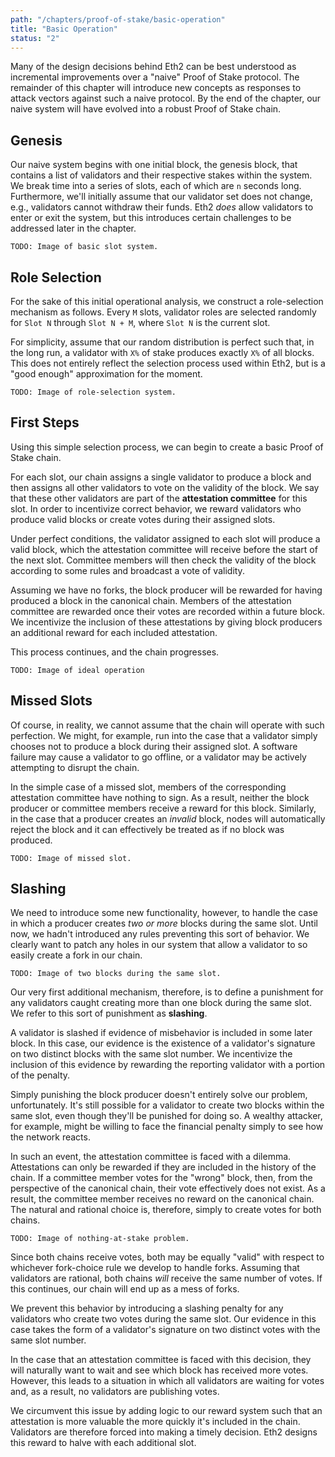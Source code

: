 ```yaml
---
path: "/chapters/proof-of-stake/basic-operation"
title: "Basic Operation"
status: "2"
---
```


Many of the design decisions behind Eth2 can be best understood as incremental improvements over a "naive" Proof of Stake protocol. The remainder of this chapter will introduce new concepts as responses to attack vectors against such a naive protocol. By the end of the chapter, our naive system will have evolved into a robust Proof of Stake chain.

## Genesis
Our naive system begins with one initial block, the genesis block, that contains a list of validators and their respective stakes within the system. We break time into a series of slots, each of which are `n` seconds long. Furthermore, we'll initially assume that our validator set does not change, e.g., validators cannot withdraw their funds. Eth2 *does* allow validators to enter or exit the system, but this introduces certain challenges to be addressed later in the chapter.

```text
TODO: Image of basic slot system.
```

## Role Selection
For the sake of this initial operational analysis, we construct a role-selection mechanism as follows. Every `M` slots, validator roles are selected randomly for `Slot N` through `Slot N + M`, where `Slot N` is the current slot.

For simplicity, assume that our random distribution is perfect such that, in the long run, a validator with `X%` of stake produces exactly `X%` of all blocks. This does not entirely reflect the selection process used within Eth2, but is a "good enough" approximation for the moment.

```text
TODO: Image of role-selection system.
```

## First Steps
Using this simple selection process, we can begin to create a basic Proof of Stake chain.

For each slot, our chain assigns a single validator to produce a block and then assigns all other validators to vote on the validity of the block. We say that these other validators are part of the **attestation committee** for this slot. In order to incentivize correct behavior, we reward validators who produce valid blocks or create votes during their assigned slots.

Under perfect conditions, the validator assigned to each slot will produce a valid block, which the attestation committee will receive before the start of the next slot. Committee members will then check the validity of the block according to some rules and broadcast a vote of validity.

Assuming we have no forks, the block producer will be rewarded for having produced a block in the canonical chain. Members of the attestation committee are rewarded once their votes are recorded within a future block. We incentivize the inclusion of these attestations by giving block producers an additional reward for each included attestation.

This process continues, and the chain progresses.

```text
TODO: Image of ideal operation
```

## Missed Slots
Of course, in reality, we cannot assume that the chain will operate with such perfection. We might, for example, run into the case that a validator simply chooses not to produce a block during their assigned slot. A software failure may cause a validator to go offline, or a validator may be actively attempting to disrupt the chain.

In the simple case of a missed slot, members of the corresponding attestation committee have nothing to sign. As a result, neither the block producer or committee members receive a reward for this block. Similarly, in the case that a producer creates an *invalid* block, nodes will automatically reject the block and it can effectively be treated as if no block was produced.

```text
TODO: Image of missed slot.
```

## Slashing
We need to introduce some new functionality, however, to handle the case in which a producer creates *two or more* blocks during the same slot. Until now, we hadn't introduced any rules preventing this sort of behavior. We clearly want to patch any holes in our system that allow a validator to so easily create a fork in our chain.

```text
TODO: Image of two blocks during the same slot.
```

Our very first additional mechanism, therefore, is to define a punishment for any validators caught creating more than one block during the same slot. We refer to this sort of punishment as **slashing**.

A validator is slashed if evidence of misbehavior is included in some later block. In this case, our evidence is the existence of a validator's signature on two distinct blocks with the same slot number. We incentivize the inclusion of this evidence by rewarding the reporting validator with a portion of the penalty.

Simply punishing the block producer doesn't entirely solve our problem, unfortunately. It's still possible for a validator to create two blocks within the same slot, even though they'll be punished for doing so. A wealthy attacker, for example, might be willing to face the financial penalty simply to see how the network reacts.

In such an event, the attestation committee is faced with a dilemma. Attestations can only be rewarded if they are included in the history of the chain. If a committee member votes for the "wrong" block, then, from the perspective of the canonical chain, their vote effectively does not exist. As a result, the committee member receives no reward on the canonical chain. The natural and rational choice is, therefore, simply to create votes for both chains.

```text
TODO: Image of nothing-at-stake problem.
```

Since both chains receive votes, both may be equally "valid" with respect to whichever fork-choice rule we develop to handle forks. Assuming that validators are rational, both chains *will* receive the same number of votes. If this continues, our chain will end up as a mess of forks.

We prevent this behavior by introducing a slashing penalty for any validators who create two votes during the same slot. Our evidence in this case takes the form of a validator's signature on two distinct votes with the same slot number.

In the case that an attestation committee is faced with this decision, they will naturally want to wait and see which block has received more votes. However, this leads to a situation in which all validators are waiting for votes and, as a result, no validators are publishing votes.

We circumvent this issue by adding logic to our reward system such that an attestation is more valuable the more quickly it's included in the chain. Validators are therefore forced into making a timely decision. Eth2 designs this reward to halve with each additional slot.
